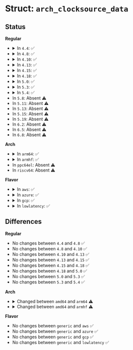 # Struct: <code>arch_clocksource_data</code>

## Status
<b>Regular</b>
<ul>
<li>
<details>
<summary>In <code>4.4</code>: ✅</summary>

```c
struct arch_clocksource_data {
    int vclock_mode;
};
```
</details>
</li>
<li>
<details>
<summary>In <code>4.8</code>: ✅</summary>

```c
struct arch_clocksource_data {
    int vclock_mode;
};
```
</details>
</li>
<li>
<details>
<summary>In <code>4.10</code>: ✅</summary>

```c
struct arch_clocksource_data {
    int vclock_mode;
};
```
</details>
</li>
<li>
<details>
<summary>In <code>4.13</code>: ✅</summary>

```c
struct arch_clocksource_data {
    int vclock_mode;
};
```
</details>
</li>
<li>
<details>
<summary>In <code>4.15</code>: ✅</summary>

```c
struct arch_clocksource_data {
    int vclock_mode;
};
```
</details>
</li>
<li>
<details>
<summary>In <code>4.18</code>: ✅</summary>

```c
struct arch_clocksource_data {
    int vclock_mode;
};
```
</details>
</li>
<li>
<details>
<summary>In <code>5.0</code>: ✅</summary>

```c
struct arch_clocksource_data {
    int vclock_mode;
};
```
</details>
</li>
<li>
<details>
<summary>In <code>5.3</code>: ✅</summary>

```c
struct arch_clocksource_data {
    int vclock_mode;
};
```
</details>
</li>
<li>
<details>
<summary>In <code>5.4</code>: ✅</summary>

```c
struct arch_clocksource_data {
    int vclock_mode;
};
```
</details>
</li>
<li>
In <code>5.8</code>: Absent ⚠️
</li>
<li>
In <code>5.11</code>: Absent ⚠️
</li>
<li>
In <code>5.13</code>: Absent ⚠️
</li>
<li>
In <code>5.15</code>: Absent ⚠️
</li>
<li>
In <code>5.19</code>: Absent ⚠️
</li>
<li>
In <code>6.2</code>: Absent ⚠️
</li>
<li>
In <code>6.5</code>: Absent ⚠️
</li>
<li>
In <code>6.8</code>: Absent ⚠️
</li>
</ul>
<b>Arch</b>
<ul>
<li>
<details>
<summary>In <code>arm64</code>: ✅</summary>

```c
struct arch_clocksource_data {
    bool vdso_direct;
};
```
</details>
</li>
<li>
<details>
<summary>In <code>armhf</code>: ✅</summary>

```c
struct arch_clocksource_data {
    bool vdso_direct;
};
```
</details>
</li>
<li>
In <code>ppc64el</code>: Absent ⚠️
</li>
<li>
In <code>riscv64</code>: Absent ⚠️
</li>
</ul>
<b>Flavor</b>
<ul>
<li>
<details>
<summary>In <code>aws</code>: ✅</summary>

```c
struct arch_clocksource_data {
    int vclock_mode;
};
```
</details>
</li>
<li>
<details>
<summary>In <code>azure</code>: ✅</summary>

```c
struct arch_clocksource_data {
    int vclock_mode;
};
```
</details>
</li>
<li>
<details>
<summary>In <code>gcp</code>: ✅</summary>

```c
struct arch_clocksource_data {
    int vclock_mode;
};
```
</details>
</li>
<li>
<details>
<summary>In <code>lowlatency</code>: ✅</summary>

```c
struct arch_clocksource_data {
    int vclock_mode;
};
```
</details>
</li>
</ul>

## Differences
<b>Regular</b>
<ul>
<li>
No changes between <code>4.4</code> and <code>4.8</code> ✅
</li>
<li>
No changes between <code>4.8</code> and <code>4.10</code> ✅
</li>
<li>
No changes between <code>4.10</code> and <code>4.13</code> ✅
</li>
<li>
No changes between <code>4.13</code> and <code>4.15</code> ✅
</li>
<li>
No changes between <code>4.15</code> and <code>4.18</code> ✅
</li>
<li>
No changes between <code>4.18</code> and <code>5.0</code> ✅
</li>
<li>
No changes between <code>5.0</code> and <code>5.3</code> ✅
</li>
<li>
No changes between <code>5.3</code> and <code>5.4</code> ✅
</li>
</ul>
<b>Arch</b>
<ul>
<li>
<details>
<summary>Changed between <code>amd64</code> and <code>arm64</code> ⚠️</summary>
<ul>
<li>
<b>Field added. </b>
<code>bool vdso_direct</code>
</li>
<li>
<b>Field removed. </b>
<code>int vclock_mode</code>
</li>
</ul>
</details>
</li>
<li>
<details>
<summary>Changed between <code>amd64</code> and <code>armhf</code> ⚠️</summary>
<ul>
<li>
<b>Field added. </b>
<code>bool vdso_direct</code>
</li>
<li>
<b>Field removed. </b>
<code>int vclock_mode</code>
</li>
</ul>
</details>
</li>
</ul>
<b>Flavor</b>
<ul>
<li>
No changes between <code>generic</code> and <code>aws</code> ✅
</li>
<li>
No changes between <code>generic</code> and <code>azure</code> ✅
</li>
<li>
No changes between <code>generic</code> and <code>gcp</code> ✅
</li>
<li>
No changes between <code>generic</code> and <code>lowlatency</code> ✅
</li>
</ul>
